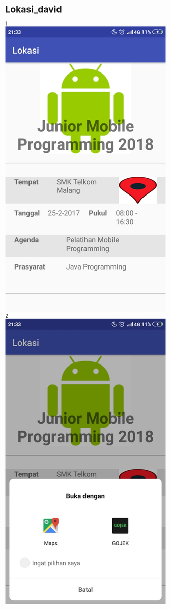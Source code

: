 # Lokasi_david
1
![alt text](https://github.com/mdavidpb/Lokasi_david/blob/master/lokasi1.jpeg)
2
![alt text](https://github.com/mdavidpb/Lokasi_david/blob/master/lokasi2.jpeg)

